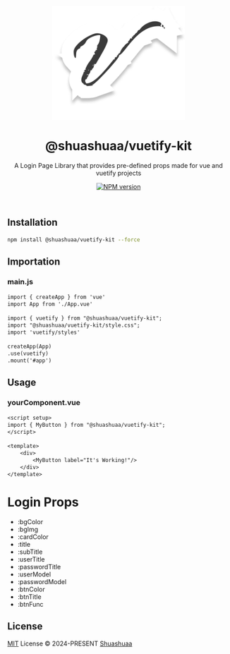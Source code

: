 <br>

<p align="center">
<img src="./@shuashuaa-vuetify-kit.png" width="300" />
</p>

<h1 align="center">@shuashuaa/vuetify-kit</h1>

<p align="center">
A Login Page Library that provides pre-defined props made for vue and vuetify projects
<!-- A Library that provides pre-defined user interfaces made with vue and vuetify -->
</p>

<p align="center">
<a href="https://www.npmjs.com/package/@viktor-luna/vue-kit-3"><img src="https://img.shields.io/npm/v/@viktor-luna/vue-kit-3?color=c95f8b&amp;label=" alt="NPM version"></a></p>

<br>

## Installation

```sh
npm install @shuashuaa/vuetify-kit --force
```

## Importation

### main.js
```
import { createApp } from 'vue'
import App from './App.vue'

import { vuetify } from "@shuashuaa/vuetify-kit";
import "@shuashuaa/vuetify-kit/style.css";
import 'vuetify/styles'

createApp(App)
.use(vuetify)
.mount('#app')
```

## Usage
### yourComponent.vue
```
<script setup>
import { MyButton } from "@shuashuaa/vuetify-kit";
</script>

<template>
    <div>
        <MyButton label="It's Working!"/>
    </div>
</template>

```

# Login Props

- :bgColor
- :bgImg
- :cardColor
- :title
- :subTitle
- :userTitle
- :passwordTitle
- :userModel
- :passwordModel
- :btnColor
- :btnTitle
- :btnFunc

## License

[MIT](./LICENSE) License &copy; 2024-PRESENT [Shuashuaa](https://github.com/Shuashuaa)